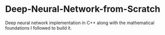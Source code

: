 # Deep-Neural-Network-from-Scratch
Deep neural network implementation in C++ along with the mathematical foundations I followed to build it.

